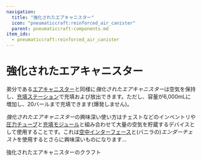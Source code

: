 ```yaml
---
navigation:
  title: "強化されたエアキャニスター"
  icon: "pneumaticcraft:reinforced_air_canister"
  parent: pneumaticcraft:components.md
item_ids:
  - pneumaticcraft:reinforced_air_canister
---
```


# 強化されたエアキャニスター

弟分である[エアキャニスター](./air_canister.md)と同様に*強化されたエアキャニスター*は空気を保持し、[充填ステーション](../machines/charging_station.md)で充填および放出できます。ただし、容量が6,000mLに増加し、20バールまで充填できます(爆発しません)。

*強化されたエアキャニスター*の興味深い使い方はチェストなどのインベントリや[圧力チューブ](../tubes/pressure_tubes.md)と[充填モジュール](../tubes/charging_module.md)と組み合わせて大量の空気を貯蔵するデバイスとして使用することです。これは[空中インターフェース](../machines/aerial_interface.md)と(バニラの)*エンダーチェスト*を使用するとさらに興味深いものになります...

強化されたエアキャニスターのクラフト

<Recipe id="pneumaticcraft:reinforced_air_canister" />

